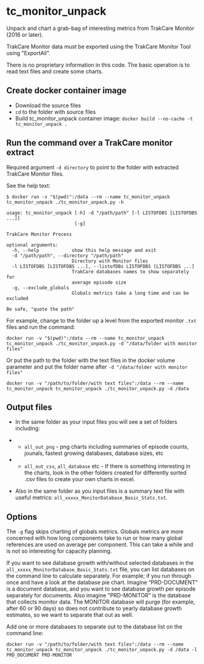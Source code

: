# tc_monitor_unpack
Unpack and chart a grab-bag of interesting metrics from TrakCare Monitor (2016 or later). 

TrakCare Monitor data must be exported using the TrakCare Monitor Tool using "ExportAll".

There is no proprietary information in this code. The basic operation is to read text files and create some charts.

## Create docker container image

- Download the source files
- `cd` to the folder with source files
- Build tc_monitor_unpack container image: `docker build --no-cache -t tc_monitor_unpack .`

## Run the command over a TrakCare monitor extract

Required argument `-d directory` to point to the folder with extracted TrakCare Monitor files.

See the help text:

```plaintext
$ docker run -v "$(pwd)":/data --rm --name tc_monitor_unpack tc_monitor_unpack ./tc_monitor_unpack.py -h

usage: tc_monitor_unpack [-h] -d "/path/path" [-l LISTOFDBS [LISTOFDBS ...]]
                         [-g]

TrakCare Monitor Process

optional arguments:
  -h, --help            show this help message and exit
  -d "/path/path", --directory "/path/path"
                        Directory with Monitor files
  -l LISTOFDBS [LISTOFDBS ...], --listofDBs LISTOFDBS [LISTOFDBS ...]
                        TrakCare databases names to show separately for
                        average episode size
  -g, --exclude_globals
                        Globals metrics take a long time and can be excluded

Be safe, "quote the path"
```

For example, change to the folder up a level from the exported monitor `.txt` files and run the command:

```plaintext
docker run -v "$(pwd)":/data --rm --name tc_monitor_unpack tc_monitor_unpack ./tc_monitor_unpack.py -d "/data/folder with monitor files"
```

Or put the path to the folder with the text files in the docker volume parameter and put the folder name after `-d "/data/folder with monitor files"` 

```plaintext
docker run -v "/path/to/folder/with text files":/data --rm --name tc_monitor_unpack tc_monitor_unpack ./tc_monitor_unpack.py -d /data
```

## Output files

- In the same folder as your input files you will see a set of folders including:
- - `all_out_png` - png charts including summaries of episode counts, jounals, fastest growing databases, database sizes, etc
- - `all_out_csv`, `all_database` etc - If there is something interesting in the charts, look in the other folders created for differently sorted .csv files to create your own charts in excel.


- Also in the same folder as you input files is a summary text file with useful metrics: 
`all_xxxxx_MonitorDatabase_Basic_Stats.txt`. 

## Options

The `-g` flag skips charting of globals metrics. Globals metrics are more concerned with how long components take to run or how many global references are used on average per component. This can take a while and is not so interesting for capacity planning.

If you want to see database growth with/without selected databases in the `all_xxxxx_MonitorDatabase_Basic_Stats.txt` file, you can list databases on the command line to calculate separately.
For example; if you run through once and have a look at the database pie chart. Imagine “PRD-DOCUMENT” is a document database, and you want to see database growth per episode separately for documents. Also imagine "PRD-MONITOR" is the database that collects monitor data. The MONITOR database will purge (for example, after 60 or 90 days) so does not contribute to yearly database growth estimates, so we want to separate that out as well.

Add one or more databases to separate out to the database list on the command line:

```plaintext
docker run -v "/path/to/folder/with text files":/data --rm --name tc_monitor_unpack tc_monitor_unpack ./tc_monitor_unpack.py -d /data -l PRD_DOCUMENT PRD-MONITOR
```

